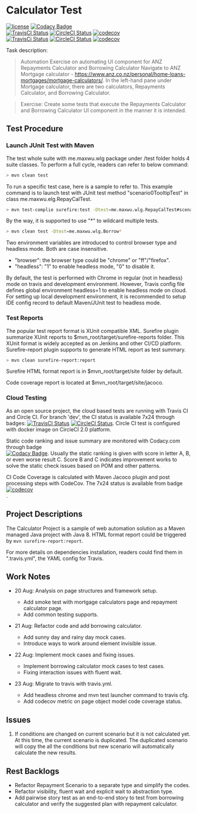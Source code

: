 # Calculator Test

[![license](https://img.shields.io/github/license/mashape/apistatus.svg?style=flat-square)]()
[![Codacy Badge](https://api.codacy.com/project/badge/Grade/d86c36e4af39477284f8c4c93bbe19ea)](https://www.codacy.com/app/maxwu/wlg-task?utm_source=github.com&amp;utm_medium=referral&amp;utm_content=maxwu/wlg-task&amp;utm_campaign=Badge_Grade) <br>
[![TravisCI Status](https://travis-ci.org/maxwu/wlg-task.svg?branch=dev)](https://travis-ci.org/maxwu/wlg-task)
[![CircleCI Status](https://circleci.com/gh/maxwu/wlg-task/tree/dev.svg?style=shield)](https://circleci.com/gh/maxwu/wlg-task/tree/dev)
[![codecov](https://codecov.io/gh/maxwu/wlg-task/branch/dev/graph/badge.svg)](https://codecov.io/gh/maxwu/wlg-task) <br>
[![TravisCi Status](https://travis-ci.org/maxwu/wlg-task.svg?branch=master)](https://travis-ci.org/maxwu/wlg-task)
[![CircleCI Status](https://circleci.com/gh/maxwu/wlg-task/tree/master.svg?style=shield)](https://circleci.com/gh/maxwu/wlg-task/tree/master)
[![codecov](https://codecov.io/gh/maxwu/wlg-task/branch/master/graph/badge.svg)](https://codecov.io/gh/maxwu/wlg-task)


Task description:
> Automation Exercise on automating UI component for ANZ Repayments Calculator and Borrowing Calculator
  Navigate to  ANZ Mortgage calculator - https://www.anz.co.nz/personal/home-loans-mortgages/mortgage-calculators/. In the left-hand pane under Mortgage calculator, there are two calculators, Repayments Calculator, and Borrowing Calculator.
  
> Exercise: Create some tests that execute the Repayments Calculator and Borrowing Calculator UI component in the manner it is intended.

## Test Procedure

### Launch JUnit Test with Maven

The test whole suite with me.maxwu.wlg package under /test folder holds 4 suite classes. To perform a full cycle, readers can refer to below command:

```bash
> mvn clean test
```

To run a specific test case, here is a sample to refer to. 
This example command is to launch test with JUnit test method "scenario0TooltipTest" in class me.maxwu.elg.RepayCalTest.

```bash
> mvn test-complie surefire:test -Dtest=me.maxwu.wlg.RepayCalTest#scenario0TooltipTest
``` 

By the way, it is supported to use "*" to wildcard multiple tests.

```bash
> mvn clean test -Dtest=me.maxwu.wlg.Borrow*
```

Two environment variables are introduced to control browser type and headless mode. Both are case insensitive.
 - "browser": the browser type could be "chrome" or "ff"/"firefox".
 - "headless": "1" to enable headless mode, "0" to disable it.

By default, the test is performed with Chrome in regular (not in headless) mode on travis and development environment. 
However, Travis config file defines global environment headless=1 to enable headless mode on cloud.
For setting up local development environment, it is recommended to setup IDE config record to default Maven/JUnit test to headless mode. 

### Test Reports

The popular test report format is XUnit compatible XML. 
Surefire plugin summarize XUnit reports to $mvn_root/target/surefire-reports folder. This XUnit format is widely accepted as on Jenkins and other CI/CD platform.
Surefire-report plugin supports to generate HTML report as test summary.  

```bash
> mvn clean surefire-report:report
```  
Surefire HTML format report is in $mvn_root/target/site folder by default.

Code coverage report is located at $mvn_root/target/site/jacoco. 

### Cloud Testing

As an open source project, the cloud based tests are running with Travis CI and Circle CI. 
For branch 'dev', the CI status is available 7x24 through badges:
[![TravisCI Status](https://travis-ci.org/maxwu/wlg-task.svg?branch=dev)](https://travis-ci.org/maxwu/wlg-task)
[![CircleCI Status](https://circleci.com/gh/maxwu/wlg-task/tree/dev.svg?style=shield)](https://circleci.com/gh/maxwu/wlg-task/tree/dev). 
Circle CI test is configured with docker image on CircleCI 2.0 platform.

Static code ranking and issue summary are monitored with Codacy.com through badge  
[![Codacy Badge](https://api.codacy.com/project/badge/Grade/d86c36e4af39477284f8c4c93bbe19ea)](https://www.codacy.com/app/maxwu/wlg-task?utm_source=github.com&amp;utm_medium=referral&amp;utm_content=maxwu/wlg-task&amp;utm_campaign=Badge_Grade). 
Usually the static ranking is given with score in letter A, B, or even worse result C. Score B and C indicates improvement works to solve the static check issues based on POM and other patterns.

CI Code Coverage is calculated with Maven Jacoco plugin and post processing steps with CodeCov. The 7x24 status is available from badge [![codecov](https://codecov.io/gh/maxwu/wlg-task/branch/dev/graph/badge.svg)](https://codecov.io/gh/maxwu/wlg-task) <br>.

## Project Descriptions

The Calculator Project is a sample of web automation solution as a Maven managed Java project with Java 8.
HTML format report could be triggered by `mvn surefire-report:report`.

For more details on dependencies installation, readers could find them in ".travis.yml", the YAML config for Travis.

## Work Notes
 - 20 Aug: Analysis on page structures and framework setup.
   - Add smoke test with mortgage calculators page and repayment calculator page.
   - Add common testing supports.
                     
 - 21 Aug: Refactor code and add borrowing calculator.
   - Add sunny day and rainy day mock cases.
   - Introduce ways to work around element invisible issue.
 
 - 22 Aug: Implement mock cases and fixing issues.
   - Implement borrowing calculator mock cases to test cases.
   - Fixing interaction issues with fluent wait.
   
 - 23 Aug: Migrate to travis with travis.yml. 
   - Add headless chrome and mvn test launcher command to travis cfg.
   - Add codecov metric on page object model code coverage status.

## Issues 
1.  If conditions are changed on current scenario but it is not calculated yet.
    At this time, the current scenario is duplicated. The duplicated scenario will copy the all the conditions but new scenario will automatically calculate the new results.
  

## Rest Backlogs
 - Refactor Repayment Scenario to a separate type and simplify the codes.
 - Refactor visibility, fluent wait and explicit wait to abstraction type.
 - Add pairwise story test as an end-to-end story to test from borrowing calculator and verify the suggested plan with repayment calculator.